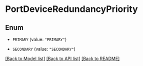 # PortDeviceRedundancyPriority

## Enum


* `PRIMARY` (value: `"PRIMARY"`)

* `SECONDARY` (value: `"SECONDARY"`)


[[Back to Model list]](../README.md#documentation-for-models) [[Back to API list]](../README.md#documentation-for-api-endpoints) [[Back to README]](../README.md)


